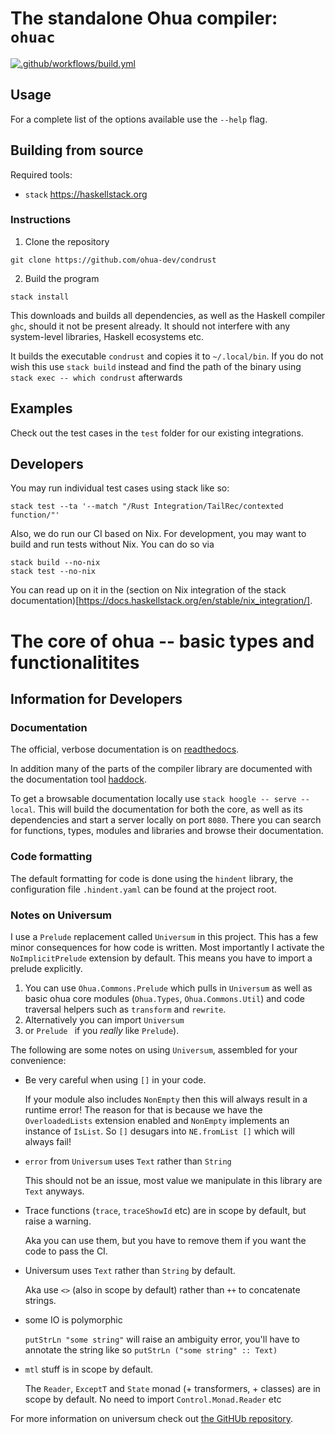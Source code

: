 # The standalone Ohua compiler: `ohuac`

[![.github/workflows/build.yml](https://github.com/ohua-lang/condrust/actions/workflows/build.yml/badge.svg)](https://github.com/ohua-lang/condrust/actions/workflows/build.yml)

## Usage

For a complete list of the options available use the `--help` flag.

## Building from source

Required tools:

- `stack` https://haskellstack.org

### Instructions

1. Clone the repository
```
git clone https://github.com/ohua-dev/condrust
```

2. Build the program

```
stack install
```

   This downloads and builds all dependencies, as well as the Haskell compiler
   `ghc`, should it not be present already. It should not interfere with any
   system-level libraries, Haskell ecosystems etc.

   It builds the executable `condrust` and copies it to `~/.local/bin`. If you do
   not wish this use `stack build` instead and find the path of the binary using
   `stack exec -- which condrust` afterwards


## Examples

Check out the test cases in the `test` folder for our existing integrations.

## Developers

You may run individual test cases using stack like so:

```
stack test --ta '--match "/Rust Integration/TailRec/contexted function/"'
```

Also, we do run our CI based on Nix. For development, you may want to build and run tests without Nix.
You can do so via
```
stack build --no-nix
stack test --no-nix
```
You can read up on it in the (section on Nix integration of the stack documentation)[https://docs.haskellstack.org/en/stable/nix_integration/].

# The core of ohua -- basic types and functionalitites

## Information for Developers

### Documentation

The official, verbose documentation is on
[readthedocs](https://ohua.readthedocs.org).

In addition many of the parts of the compiler library are documented with the
documentation tool [haddock](https://haskell.org/haddock).

To get a browsable documentation locally use `stack hoogle -- serve --local`.
This will build the documentation for both the core, as well as its
dependencies and start a server locally on port `8080`. There you can search for
functions, types, modules and libraries and browse their documentation.

### Code formatting

The default formatting for code is done using the `hindent` library, the
configuration file `.hindent.yaml` can be found at the project root.

### Notes on Universum

I use a `Prelude` replacement called `Universum` in this project. This has a few
minor consequences for how code is written. Most importantly I activate the
`NoImplicitPrelude` extension by default. This means you have to import a
prelude explicitly.

1. You can use `Ohua.Commons.Prelude` which pulls in `Universum` as well as basic ohua
   core modules (`Ohua.Types`, `Ohua.Commons.Util`) and code traversal helpers such as
   `transform` and `rewrite`.
2. Alternatively you can import `Universum`
3. or `Prelude ` if you *really* like `Prelude`).

The following are some notes on using `Universum`, assembled for your convenience:

- Be very careful when using `[]` in your code. 

  If your module also includes `NonEmpty` then this will always result in a runtime 
  error! The reason for that is because we have the `OverloadedLists` extension enabled
  and `NonEmpty` implements an instance of `IsList`. So `[]` desugars into `NE.fromList []`
  which will always fail!

- `error` from `Universum` uses `Text` rather than `String`

  This should not be an issue, most value we manipulate in this library are
  `Text` anyways.

- Trace functions (`trace`, `traceShowId` etc) are in scope by default, but
  raise a warning.

  Aka you can use them, but you have to remove them if you want the code to pass
  the CI.

- Universum uses `Text` rather than `String` by default.

  Aka use `<>` (also in scope by default) rather than `++` to concatenate
  strings.

- some IO is polymorphic

  `putStrLn "some string"` will raise an ambiguity error, you'll have to
  annotate the string like so `putStrLn ("some string" :: Text)`

- `mtl` stuff is in scope by default.

  The `Reader`, `ExceptT` and `State` monad (+ transformers, + classes) are in
  scope by default. No need to import `Control.Monad.Reader` etc


For more information on universum check out [the GitHUb
repository](https://github.com/serokell/universum).
